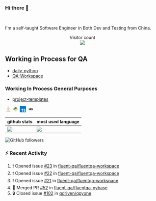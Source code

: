 ### Hi there 👋

<!-- <p align="center">
    <a href="https://github.com/qdriven">
    <img width="80%" src="./assets/me-notion-png.png">
</p> -->

<br />

I'm a self-taught Software Engineer in Both Dev and Testing from China. 
<p align="center">
  Visitor count<br>
  <img src="https://profile-counter.glitch.me/qdriven/count.svg" />
</p>


## Working in Process for QA

- [daily-python](https://github.com/fluent-qa/Daily-python)
- [QA-Workspace](https://github.com/fluent-qa/fluentqa-workspace.git)


### Working In Process General Purposes

- [project-templates](https://github.com/fluent-qa/fluent-project-templates)


<code><img height="20" src="https://raw.githubusercontent.com/github/explore/5b3600551e122a3277c2c5368af2ad5725ffa9a1/topics/java/java.png"></code>
<code><img height="20" src="https://raw.githubusercontent.com/github/explore/80688e429a7d4ef2fca1e82350fe8e3517d3494d/topics/python/python.png"></code>
<code><img height="20" src="https://raw.githubusercontent.com/github/explore/80688e429a7d4ef2fca1e82350fe8e3517d3494d/topics/typescript/typescript.png"></code>
<code><img height="20" src="https://raw.githubusercontent.com/github/explore/80688e429a7d4ef2fca1e82350fe8e3517d3494d/topics/go/go.png"></code>

<!--
**qdriven/qdriven** is a ✨ _special_ ✨ repository because its `README.md` (this file) appears on your GitHub profile.
!-->
|github stats|most used language |
|--------------------|--------------------------------------------|
|<a href="https://github-readme-stats.vercel.app/api?username=qdriven&show_icons=true&hide_border=true&show_icons=true&count_private=true&theme=buefy&include_all_commits=true"><img align="center" src="https://github-readme-stats.vercel.app/api?username=qdriven&show_icons=true&hide_border=true&show_icons=true&count_private=true&theme=buefy&include_all_commits=true" /></a>| <a href="https://github-readme-stats.vercel.app/api/top-langs/?username=qdriven&layout=compact&theme=buefy&hide_border=true"><img align="center" src="https://github-readme-stats.vercel.app/api/top-langs/?username=qdriven&layout=compact&theme=buefy&hide_border=true" /></a>|


![GitHub followers](https://img.shields.io/github/followers/qdriven?label=Follow&style=social)

### :zap: Recent Activity

<!--START_SECTION:activity-->
1. ❗ Opened issue [#23](https://github.com/fluent-qa/fluentqa-workspace/issues/23) in [fluent-qa/fluentqa-workspace](https://github.com/fluent-qa/fluentqa-workspace)
2. ❗ Opened issue [#22](https://github.com/fluent-qa/fluentqa-workspace/issues/22) in [fluent-qa/fluentqa-workspace](https://github.com/fluent-qa/fluentqa-workspace)
3. ❗ Opened issue [#21](https://github.com/fluent-qa/fluentqa-workspace/issues/21) in [fluent-qa/fluentqa-workspace](https://github.com/fluent-qa/fluentqa-workspace)
4. 🎉 Merged PR [#52](https://github.com/fluent-qa/fluentqa-pybase/pull/52) in [fluent-qa/fluentqa-pybase](https://github.com/fluent-qa/fluentqa-pybase)
5. 🔒 Closed issue [#102](https://github.com/qdriven/qpyone/issues/102) in [qdriven/qpyone](https://github.com/qdriven/qpyone)
<!--END_SECTION:activity-->


<!-- ### Working In Process

- [low-code-study](https://github.com/qdriven/low-code-way)
- [python lessons for QA](https://github.com/qdriven/py-for-qa) -->
